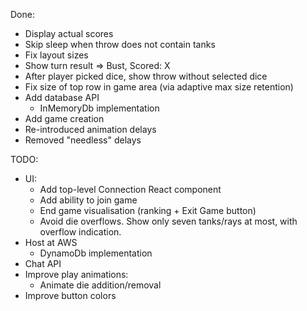 Done:
-	Display actual scores
-	Skip sleep when throw does not contain tanks
- 	Fix layout sizes
- 	Show turn result => Bust, Scored: X
-	After player picked dice, show throw without selected dice
-	Fix size of top row in game area (via adaptive max size retention)
-	Add database API
	-	InMemoryDb implementation
-	Add game creation
-	Re-introduced animation delays
-	Removed "needless" delays

TODO:
-	UI:
	-	Add top-level Connection React component
	-	Add ability to join game
	-	End game visualisation (ranking + Exit Game button)
	-	Avoid die overflows. Show only seven tanks/rays at most, with overflow indication.
-	Host at AWS
	-	DynamoDb implementation
-	Chat API
-	Improve play animations:
	-	Animate die addition/removal
-	Improve button colors
